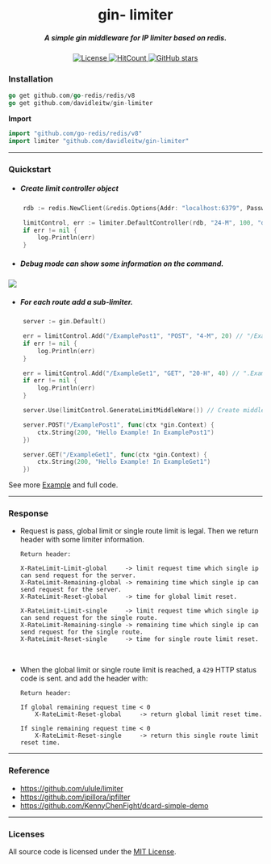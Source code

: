 <h1 align="center">gin- limiter</h1>
<h5 align="center">A simple gin middleware for IP limiter based on redis.</h5>

<p align="center">
    <a href="https://www.gnu.org/licenses/"> 
        <img src="https://img.shields.io/github/license/davidleitw/goGamer.svg" alt="License">
    </a>
    <a href="http://hits.dwyl.io/davidleitw/gin-limiter">
        <img src=http://hits.dwyl.io/davidleitw/gin-limiter.svg alt="HitCount">
    </a>
    <a href="https://github.com/davidleitw/gin-limiter/stargazers"> 
        <img src="https://img.shields.io/github/stars/davidleitw/gin-limiter" alt="GitHub stars">
    </a>
</p>

### Installation

```go 
go get github.com/go-redis/redis/v8
go get github.com/davidleitw/gin-limiter 
``` 

**Import**
```go 
import "github.com/go-redis/redis/v8"
import limiter "github.com/davidleitw/gin-limiter"
```
<hr>

### Quickstart

- ##### Create limit controller object
```go
    rdb := redis.NewClient(&redis.Options{Addr: "localhost:6379", Password: "", DB: 0}) // set redis Client

    limitControl, err := limiter.DefaultController(rdb, "24-M", 100, "debug") // Debug mode, each 24 minutes can send 100 times request from single Ip.
    if err != nil {
        log.Println(err)
    }

```

- ##### Debug mode can show some information on the command.
![](https://imgur.com/KeZsQpQ.png)

- ##### For each route add a sub-limiter. 
```go
    server := gin.Default()

    err = limitControl.Add("/ExamplePost1", "POST", "4-M", 20) // "/ExamplePost1" route, each 4 minutes can send 20 times request from single Ip.
    if err != nil {
        log.Println(err)
    }

    err = limitControl.Add("/ExampleGet1", "GET", "20-H", 40) // ".ExampleGet1" route, each 20 hours can send 40 times request from single Ip.
    if err != nil {
        log.Println(err)
    }

    server.Use(limitControl.GenerateLimitMiddleWare()) // Create middleWare

    server.POST("/ExamplePost1", func(ctx *gin.Context) {
        ctx.String(200, "Hello Example! In ExamplePost1")
    })

    server.GET("/ExampleGet1", func(ctx *gin.Context) {
        ctx.String(200, "Hello Example! In ExampleGet1")
    })
```


See more [Example](https://github.com/davidleitw/gin-limiter/blob/master/Example/example.go) and full code. 

<hr>

### Response 
- Request is pass, global limit or single route limit is legal. Then we return header with some limiter information. 
    ```shell
    Return header:

    X-RateLimit-Limit-global     -> limit request time which single ip can send request for the server. 
    X-RateLimit-Remaining-global -> remaining time which single ip can send request for the server.
    X-RateLimit-Reset-global     -> time for global limit reset. 

    X-RateLimit-Limit-single     -> limit request time which single ip can send request for the single route.
    X-RateLimit-Remaining-single -> remaining time which single ip can send request for the single route.
    X-RateLimit-Reset-single     -> time for single route limit reset. 

    ```


<br>

- When the global limit or single route limit is reached, a `429` HTTP status code is sent.
    and add the header with:
    ```shell
    Return header:
    
    If global remaining request time < 0
        X-RateLimit-Reset-global     -> return global limit reset time. 

    If single remaining request time < 0
        X-RateLimit-Reset-single     -> return this single route limit reset time.
    ```

<hr>

### Reference
- https://github.com/ulule/limiter
- https://github.com/jpillora/ipfilter
- https://github.com/KennyChenFight/dcard-simple-demo

<hr>

### Licenses

All source code is licensed under the [MIT License](https://github.com/davidleitw/gin-limiter/blob/master/LICENSE).

